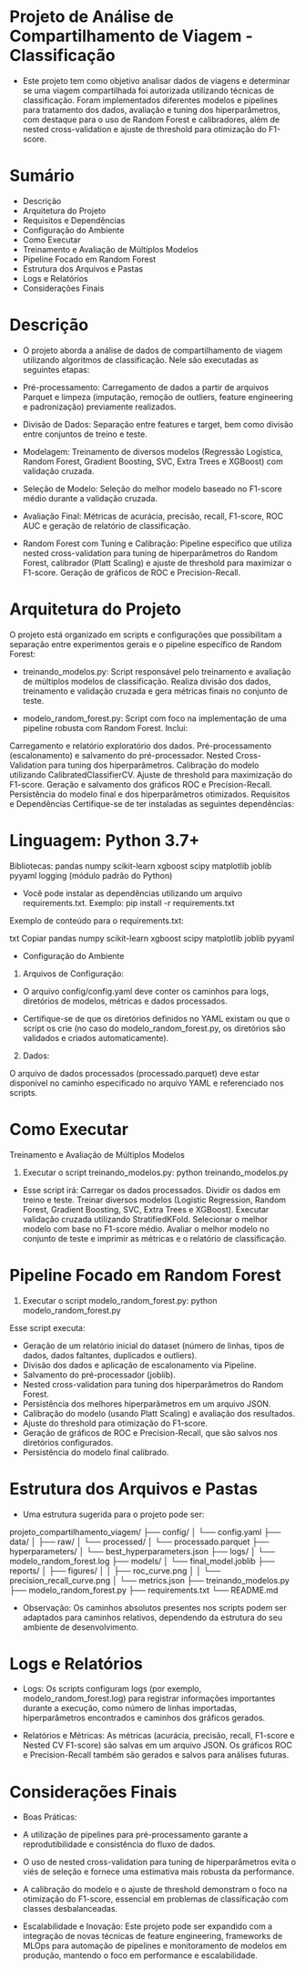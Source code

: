 # Projeto de Análise de Compartilhamento de Viagem - Classificação
- Este projeto tem como objetivo analisar dados de viagens e determinar se uma viagem compartilhada foi autorizada utilizando técnicas de classificação. Foram implementados diferentes modelos e pipelines para tratamento dos dados, avaliação e tuning dos hiperparâmetros, com destaque para o uso de Random Forest e calibradores, além de nested cross-validation e ajuste de threshold para otimização do F1-score.

# Sumário
- Descrição
- Arquitetura do Projeto
- Requisitos e Dependências
- Configuração do Ambiente
- Como Executar
- Treinamento e Avaliação de Múltiplos Modelos
- Pipeline Focado em Random Forest
- Estrutura dos Arquivos e Pastas
- Logs e Relatórios
- Considerações Finais

# Descrição
- O projeto aborda a análise de dados de compartilhamento de viagem utilizando algoritmos de classificação. Nele são executadas as seguintes etapas:

- Pré-processamento: Carregamento de dados a partir de arquivos Parquet e limpeza (imputação, remoção de outliers, feature engineering e padronização) previamente realizados.
- Divisão de Dados: Separação entre features e target, bem como divisão entre conjuntos de treino e teste.
- Modelagem: Treinamento de diversos modelos (Regressão Logística, Random Forest, Gradient Boosting, SVC, Extra Trees e XGBoost) com validação cruzada.
- Seleção de Modelo: Seleção do melhor modelo baseado no F1-score médio durante a validação cruzada.
- Avaliação Final: Métricas de acurácia, precisão, recall, F1-score, ROC AUC e geração de relatório de classificação.
- Random Forest com Tuning e Calibração: Pipeline específico que utiliza nested cross-validation para tuning de hiperparâmetros do Random Forest, calibrador (Platt Scaling) e ajuste de threshold para maximizar o F1-score. Geração de gráficos de ROC e Precision-Recall.

# Arquitetura do Projeto
O projeto está organizado em scripts e configurações que possibilitam a separação entre experimentos gerais e o pipeline específico de Random Forest:

- treinando_modelos.py:
Script responsável pelo treinamento e avaliação de múltiplos modelos de classificação. Realiza divisão dos dados, treinamento e validação cruzada e gera métricas finais no conjunto de teste.

- modelo_random_forest.py:
Script com foco na implementação de uma pipeline robusta com Random Forest. Inclui:

Carregamento e relatório exploratório dos dados.
Pré-processamento (escalonamento) e salvamento do pré-processador.
Nested Cross-Validation para tuning dos hiperparâmetros.
Calibração do modelo utilizando CalibratedClassifierCV.
Ajuste de threshold para maximização do F1-score.
Geração e salvamento dos gráficos ROC e Precision-Recall.
Persistência do modelo final e dos hiperparâmetros otimizados.
Requisitos e Dependências
Certifique-se de ter instaladas as seguintes dependências:

# Linguagem: Python 3.7+
Bibliotecas:
pandas
numpy
scikit-learn
xgboost
scipy
matplotlib
joblib
pyyaml
logging (módulo padrão do Python)

- Você pode instalar as dependências utilizando um arquivo requirements.txt. Exemplo:
pip install -r requirements.txt

Exemplo de conteúdo para o requirements.txt:

txt
Copiar
pandas
numpy
scikit-learn
xgboost
scipy
matplotlib
joblib
pyyaml

- Configuração do Ambiente

1. Arquivos de Configuração:

- O arquivo config/config.yaml deve conter os caminhos para logs, diretórios de modelos, métricas e dados processados.

- Certifique-se de que os diretórios definidos no YAML existam ou que o script os crie (no caso do modelo_random_forest.py, os diretórios são validados e criados automaticamente).

2. Dados:

O arquivo de dados processados (processado.parquet) deve estar disponível no caminho especificado no arquivo YAML e referenciado nos scripts.

# Como Executar
Treinamento e Avaliação de Múltiplos Modelos

1. Executar o script treinando_modelos.py:
python treinando_modelos.py

- Esse script irá:
Carregar os dados processados.
Dividir os dados em treino e teste.
Treinar diversos modelos (Logistic Regression, Random Forest, Gradient Boosting, SVC, Extra Trees e XGBoost).
Executar validação cruzada utilizando StratifiedKFold.
Selecionar o melhor modelo com base no F1-score médio.
Avaliar o melhor modelo no conjunto de teste e imprimir as métricas e o relatório de classificação.

# Pipeline Focado em Random Forest

1. Executar o script modelo_random_forest.py:
python modelo_random_forest.py

Esse script executa:

- Geração de um relatório inicial do dataset (número de linhas, tipos de dados, dados faltantes, duplicados e outliers).
- Divisão dos dados e aplicação de escalonamento via Pipeline.
- Salvamento do pré-processador (joblib).
- Nested cross-validation para tuning dos hiperparâmetros do Random Forest.
- Persistência dos melhores hiperparâmetros em um arquivo JSON.
- Calibração do modelo (usando Platt Scaling) e avaliação dos resultados.
- Ajuste do threshold para otimização do F1-score.
- Geração de gráficos de ROC e Precision-Recall, que são salvos nos diretórios configurados.
- Persistência do modelo final calibrado.

# Estrutura dos Arquivos e Pastas

- Uma estrutura sugerida para o projeto pode ser:

projeto_compartilhamento_viagem/
├── config/
│   └── config.yaml
├── data/
│   ├── raw/
│   └── processed/
│       └── processado.parquet
├── hyperparameters/
│   └── best_hyperparameters.json
├── logs/
│   └── modelo_random_forest.log
├── models/
│   └── final_model.joblib
├── reports/
│   ├── figures/
│   │   ├── roc_curve.png
│   │   └── precision_recall_curve.png
│   └── metrics.json
├── treinando_modelos.py
├── modelo_random_forest.py
├── requirements.txt
└── README.md

- Observação: Os caminhos absolutos presentes nos scripts podem ser adaptados para caminhos relativos, dependendo da estrutura do seu ambiente de desenvolvimento.

# Logs e Relatórios

- Logs:
Os scripts configuram logs (por exemplo, modelo_random_forest.log) para registrar informações importantes durante a execução, como número de linhas importadas, hiperparâmetros encontrados e caminhos dos gráficos gerados.

- Relatórios e Métricas:
As métricas (acurácia, precisão, recall, F1-score e Nested CV F1-score) são salvas em um arquivo JSON. Os gráficos ROC e Precision-Recall também são gerados e salvos para análises futuras.

# Considerações Finais

- Boas Práticas:

- A utilização de pipelines para pré-processamento garante a reprodutibilidade e consistência do fluxo de dados.
- O uso de nested cross-validation para tuning de hiperparâmetros evita o viés de seleção e fornece uma estimativa mais robusta da performance.
- A calibração do modelo e o ajuste de threshold demonstram o foco na otimização do F1-score, essencial em problemas de classificação com classes desbalanceadas.

- Escalabilidade e Inovação:
Este projeto pode ser expandido com a integração de novas técnicas de feature engineering, frameworks de MLOps para automação de pipelines e monitoramento de modelos em produção, mantendo o foco em performance e escalabilidade.